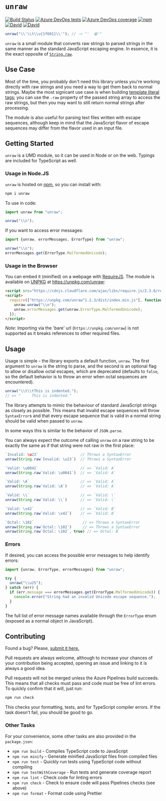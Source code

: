 # `unraw`

[![Build Status](https://dev.azure.com/iansan5653/unraw/_apis/build/status/iansan5653.unraw?branchName=master)](https://dev.azure.com/iansan5653/unraw/_build/latest?definitionId=3&branchName=master)
[![Azure DevOps tests](https://img.shields.io/azure-devops/tests/iansan5653/unraw/3?compact_message)](https://dev.azure.com/iansan5653/unraw/_build/latest?definitionId=3&branchName=master)
[![Azure DevOps coverage](https://img.shields.io/azure-devops/coverage/iansan5653/unraw/3)](https://dev.azure.com/iansan5653/unraw/_build/latest?definitionId=3&branchName=master)
[![npm](https://img.shields.io/npm/v/unraw)](https://www.npmjs.com/package/unraw)
[![David](https://david-dm.org/iansan5653/unraw.svg)](https://david-dm.org/iansan5653/unraw)
[![David](https://david-dm.org/iansan5653/unraw/dev-status.svg)](https://david-dm.org/iansan5653/unraw?type=dev)


```ts
unraw("\\'\\t\\u{1f601}\\'"); // -> "'	😁'"
```

`unraw` is a small module that converts raw strings to parsed strings in the same
manner as the standard JavaScript escaping engine. In essence, it is the exact
opposite of
[`String.raw`](https://developer.mozilla.org/en-US/docs/Web/JavaScript/Reference/Global_Objects/String/raw).

## Use Case

Most of the time, you probably don't need this library unless you're working
directly with raw strings and you need a way to get them back to normal strings.
Maybe the most signicant use case is when building
[template literal tags](https://developer.mozilla.org/en-US/docs/Web/JavaScript/Reference/Template_literals#Tagged_templates);
you can use the `.raw` property of the passed string array to access the raw
strings, but then you may want to still return normal strings after processing.

The module is also useful for parsing text files written with escape sequences,
although keep in mind that the JavaScript flavor of escape sequences may differ
from the flavor used in an input file.

## Getting Started

`unraw` is a UMD module, so it can be used in Node or on the web. Typings are
included for TypeScript as well.

### Usage in Node.JS

`unraw` is hosted on [npm](https://www.npmjs.com/unraw), so you can install
with:

```bash
npm i unraw
```

To use in code:

```js
import unraw from "unraw";

unraw("\\n");
```

If you want to access error messages:

```js
import {unraw, errorMessages, ErrorType} from "unraw";

unraw("\\n");
errorMessages.get(ErrorType.MalformedUnicode);
```

### Usage in the Browser

You can embed it (minified) on a webpage with
[RequireJS](https://requirejs.org/). The module is available on
[UNPKG](https://unpkg.com) at https://unpkg.com/unraw:

```html
<script src="https://cdnjs.cloudflare.com/ajax/libs/require.js/2.3.6/require.min.js"></script>
<script>
  require(["https://unpkg.com/unraw^1.2.3/dist/index.min.js"], function(unraw) {
    unraw.unraw("\\n");
    unraw.errorMessages.get(unraw.ErrorType.MalformedUnicode);
  });
</script>
```

_Note_: Importing via the 'bare' url (`https://unpkg.com/unraw`) is not
supported as it breaks references to other required files.

## Usage

Usage is simple - the library exports a default function, `unraw`. The first
argument to `unraw` is the string to parse, and the second is an optional flag
to allow or disallow octal escapes, which are deprecated (defaults to
`false`, so the default behavior is to throw an error when octal sequences
are encountered).

```js
unraw("\\t\\tThis is indented.");
// => "		This is indented."
```

The library attempts to mimic the behaviour of standard JavaScript strings as
closely as possible. This means that invalid escape sequences will throw
`SyntaxError`s and that every escape sequence that is valid in a normal string
should be valid when passed to `unraw`.

In some ways this is similar to the behavior of `JSON.parse`.

You can always expect the outcome of calling `unraw` on a raw string to be
exactly the same as if that string were not raw in the first place:

```js
`Invalid: \u23`                   // Throws a SyntaxError
unraw(String.raw`Invalid: \u23`)  // Throws a SyntaxError

`Valid: \u0041`                   // => `Valid: A`
unraw(String.raw`Valid: \u0041`)  // => `Valid: A`

`Valid: \A`                       // => `Valid: A`
unraw(String.raw`Valid: \A`)      // => `Valid: A`

`Valid: \\`                       // => `Valid: \`
unraw(String.raw`Valid: \\`)      // => `Valid: \`

`Valid: \x42`                     // => `Valid: B`
unraw(String.raw`Valid: \x42`)    // => `Valid: B`

`Octal: \102`                      // => Throws a SyntaxError
unraw(String.raw`Octal: \102`)     // => Throws a SyntaxError
unraw(String.raw`Octal: \102`, true) // => Octal: B
```

### Errors

If desired, you can access the possible error messages to help identify errors:

```ts
import {unraw, ErrorType, errorMessages} from "unraw";

try {
  unraw("\\u25");
} catch (err) {
  if (err.message === errorMessages.get(ErrorType.MalformedUnicode)) {
    console.error("String had an invalid Unicode escape sequence.");
  }
}
```

The full list of error message names available through the `ErrorType` enum
(exposed as a normal object in JavaScript).

## Contributing

Found a bug? Please,
[submit it here.](https://github.com/iansan5653/unraw/issues)

Pull requests are always welcome, although to increase your chances of your
contribution being accepted, opening an issue and linking to it is always a
good idea.

Pull requests will not be merged unless the Azure Pipelines build succeeds.
This means that all checks must pass and code must be free of lint errors. To
quickly confirm that it will, just run:

```bash
npm run check
```

This checks your formatting, tests, and for TypeScript compiler errors. If the
task doesn't fail, you should be good to go.

### Other Tasks

For your convenience, some other tasks are also provided in the `package.json`:

- `npm run build` - Compiles TypeScript code to JavaScript
- `npm run minify` - Generate minified JavaScript files from compiled files
- `npm run test` - Quickly run tests using TypeScript code without compiling
- `npm run testWithCoverage` - Run tests and generate coverage report
- `npm run lint` - Check code for linting errors
- `npm run check` - Check to ensure code will pass Pipelines checks (see above)
- `npm run format` - Format code using Prettier
